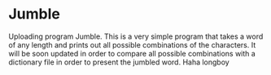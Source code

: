 # Jumble
Uploading program Jumble.
This is a very simple program that takes a word of any length and prints out all possible combinations of the characters.
It will be soon updated in order to compare all possible combinations with a dictionary file in order to present the jumbled word.
Haha longboy
